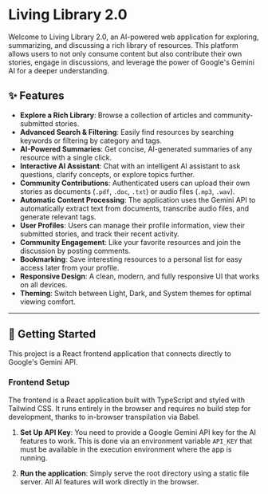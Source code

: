 # Living Library 2.0

Welcome to Living Library 2.0, an AI-powered web application for exploring, summarizing, and discussing a rich library of resources. This platform allows users to not only consume content but also contribute their own stories, engage in discussions, and leverage the power of Google's Gemini AI for a deeper understanding.

## ✨ Features

- **Explore a Rich Library**: Browse a collection of articles and community-submitted stories.
- **Advanced Search & Filtering**: Easily find resources by searching keywords or filtering by category and tags.
- **AI-Powered Summaries**: Get concise, AI-generated summaries of any resource with a single click.
- **Interactive AI Assistant**: Chat with an intelligent AI assistant to ask questions, clarify concepts, or explore topics further.
- **Community Contributions**: Authenticated users can upload their own stories as documents (`.pdf`, `.doc`, `.txt`) or audio files (`.mp3`, `.wav`).
- **Automatic Content Processing**: The application uses the Gemini API to automatically extract text from documents, transcribe audio files, and generate relevant tags.
- **User Profiles**: Users can manage their profile information, view their submitted stories, and track their recent activity.
- **Community Engagement**: Like your favorite resources and join the discussion by posting comments.
- **Bookmarking**: Save interesting resources to a personal list for easy access later from your profile.
- **Responsive Design**: A clean, modern, and fully responsive UI that works on all devices.
- **Theming**: Switch between Light, Dark, and System themes for optimal viewing comfort.

---

## 🚀 Getting Started

This project is a React frontend application that connects directly to Google's Gemini API.

### Frontend Setup

The frontend is a React application built with TypeScript and styled with Tailwind CSS. It runs entirely in the browser and requires no build step for development, thanks to in-browser transpilation via Babel.

1.  **Set Up API Key**:
    You need to provide a Google Gemini API key for the AI features to work. This is done via an environment variable `API_KEY` that must be available in the execution environment where the app is running.

2.  **Run the application**:
    Simply serve the root directory using a static file server. All AI features will work directly in the browser.
